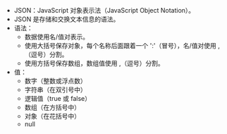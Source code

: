 * JSON：JavaScript 对象表示法（JavaScript Object Notation）。
*  JSON 是存储和交换文本信息的语法。
* 语法：
  * 数据使用名/值对表示。
  * 使用大括号保存对象，每个名称后面跟着一个 ':'（冒号），名/值对使用 ,（逗号）分割。
  * 使用方括号保存数组，数组值使用 ,（逗号）分割。
* 值：
  * 数字（整数或浮点数）
  * 字符串（在双引号中）
  * 逻辑值（true 或 false）
  * 数组（在方括号中）
  * 对象（在花括号中）
  * null